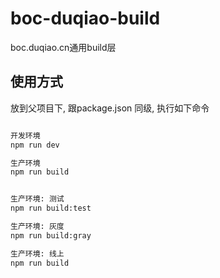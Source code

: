 # boc-duqiao-build
boc.duqiao.cn通用build层


## 使用方式
放到父项目下, 跟package.json 同级, 执行如下命令

``` bash  

开发环境
npm run dev

生产环境
npm run build


生产环境: 测试
npm run build:test

生产环境: 灰度
npm run build:gray

生产环境: 线上
npm run build

```

